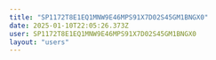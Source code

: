 ```yaml
---
title: "SP1172T8E1EQ1MNW9E46MPS91X7D02S45GM1BNGX0"
date: 2025-01-10T22:05:26.373Z
user: SP1172T8E1EQ1MNW9E46MPS91X7D02S45GM1BNGX0
layout: "users"
---
```

    